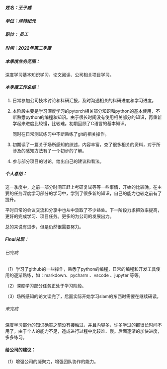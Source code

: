 ##### 姓名：王子威
##### 单位：泽特纪元
##### 职位： 员工
##### 时间：2022年第二季度


##### 本季度业务范围：  
深度学习基本知识学习、论文阅读、公司相关项目学习。

  


##### 本季度工作总结：
1. 日常参加公司技术讨论和科研汇报，及时沟通相关的科研进度和学习进度。

2. 本阶段主要是学习深度学习的pytorch相关部分知识和python的基本使用，不断熟悉python的编程和知识。由于很长时间没有使用相关部分的知识，再重新学起来进度比较慢，比较难。初期回顾了C语言的基本知识。

   同时在日常测试练习中不断熟练了git的相关操作。

3. 初期读了一篇关于场所感知的综述，内容丰富，查了很多相关的资料，对于所涉及的感知方法有了一个初步的了解。

4. 参与部分项目的讨论，给出自己的建议和看法。

   

##### 个人总结：
这一季度中，之前一部分时间正赶上考研复试等等一些事情，开始的比较晚。在主要的任务深度学习部分的学习中，学到了很多新的知识，自己的能力也较之前有了提升。

平时日常的会议交流和分享中也从中汲取了不少益处。下一阶段力求把效率提高，更好的完成学习、项目任务。更多的为公司的发展出力。

总的来说有进步，但是仍然很需要努力。

  

##### Final兑现：
###### 已完成
（1）学习了github的一些操作，熟悉了python的编程，日常的编程和开发工具使用的逐渐熟练，如：markdown、pycharm 、vscode 、jupyter 等等。

（2）深度学习部分任务正处于学习阶段。

（3）场所感知的论文读完了，后面实际开始学习slam的东西时需要在继续研读。



###### 未完成
 深度学习部分的知识确实之前没有接触过，并且内容多，许多学过的都很长时间不用了，由于个人的能力不足，造成进行过程中比较难、慢。后面逐渐的加快进度，多多练习。

#### 给公司的建议：
（1）增强公司的凝聚力，增强团队协作的能力。

